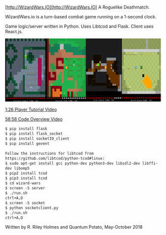 [http://WizardWars.IO](http://WizardWars.IO)
A Roguelike Deathmatch. 

WizardWars.io is a turn-based combat game running on a 1-second clock.

Game logic/server written in Python. Uses Libtcod and Flask. Client uses React.js.

![Screenshot](screenshot.png?raw=true "Screenshot")

[1:26 Player Tutorial Video](https://www.youtube.com/watch?v=An9qhpav9kM)

[58:58 Code Overview Video](https://www.youtube.com/watch?v=WU-UTHbe3Hc)
```
$ pip install flask
$ pip install flask_socket
$ pip install socketIO_client
$ pip install gevent

Follow the instructions for libtcod from https://github.com/libtcod/python-tcod#linux:
$ sudo apt-get install gcc python-dev python3-dev libsdl2-dev libffi-dev libomp5
$ pip2 install tcod
$ pip3 install tcod
$ cd wizard-wars
$ screen -S server
$ ./run.sh
ctrl+A,D
$ screen -S socket
$ python socketclient.py
$ ./run.sh
ctrl+A,D
```

Written by R. Riley Holmes and Quantum Potato, May-October 2018
